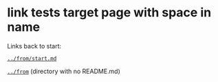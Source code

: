 # link tests target page with space in name

Links back to start:

[`../from/start.md`](../from/start.md)

[`../from`](../from) (directory with no README.md)
